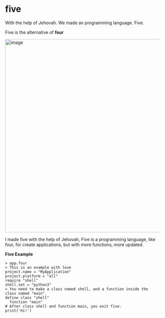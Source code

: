 # five
With the help of Jehovah. We made an programming language. Five.

Five is the alternative of **four**

<img width="1200" height="627" alt="image" src="https://github.com/user-attachments/assets/a2bc47fe-8564-4a3a-9e97-51c796f07da1" />

I made five with the help of Jehovah, Five is a programming language, like four, for create applications, but with more functions, more updated.

**Five Example**

```five
> app.four
> This is an example with love
project.name = "MyApplication"
project.platform = "all"
require "shell"
shell.set = "python3"
> You need to make a class named shell, and a function inside the class named "main".
define class "shell"
  function "main"
# After class shell and function main, you exit five.
print('Hi!')
```
